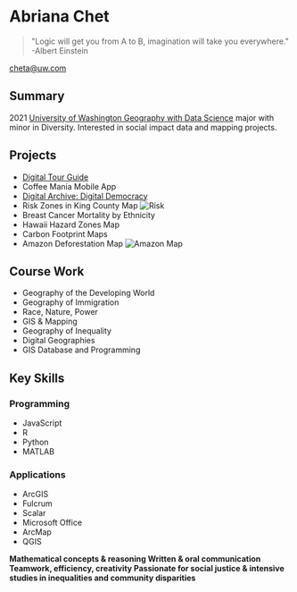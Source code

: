 
# Abriana Chet
> "Logic will get you from A to B, imagination will take you everywhere."
>-Albert Einstein

cheta@uw.com
## Summary

2021 [University of Washington Geography with Data Science](https://geography.washington.edu/) major with minor in Diversity. Interested in social impact data and mapping projects.

## Projects

* [Digital Tour Guide](https://www.google.com/maps/d/edit?mid=1-nNBmrecAUakhW57nfENJF_gOB80va-C&ll=7.8505223599944145%2C0&z=3)
* Coffee Mania Mobile App
* [Digital Archive: Digital Democracy](https://scalar.usc.edu/works/digital-democracy-1/index)
* Risk Zones in King County Map
![Risk](https://scalar.usc.edu/works/digital-resume-1/media/Risk%20Zones.png)
* Breast Cancer Mortality by Ethnicity
* Hawaii Hazard Zones Map
* Carbon Footprint Maps
* Amazon Deforestation Map
![Amazon Map](https://scalar.usc.edu/works/digital-resume-1/media/Amazon%20Deforestation.png)
## Course Work

 * Geography of the Developing World
 * Geography of Immigration
 * Race, Nature, Power
 * GIS & Mapping
 * Geography of Inequality
 * Digital Geographies
 * GIS Database and Programming

## Key Skills

### Programming
* JavaScript
* R
* Python
* MATLAB

### Applications
* ArcGIS
* Fulcrum
* Scalar
* Microsoft Office
* ArcMap
* QGIS

**Mathematical concepts & reasoning
Written & oral communication
Teamwork, efficiency, creativity
Passionate for social justice & intensive studies in inequalities and community disparities**
